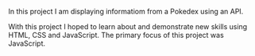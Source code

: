 In this project I am displaying informatiom from a Pokedex using an API.

With this project I hoped to learn about and demonstrate new skills using HTML, CSS and JavaScript. The primary focus of this project was JavaScript.
